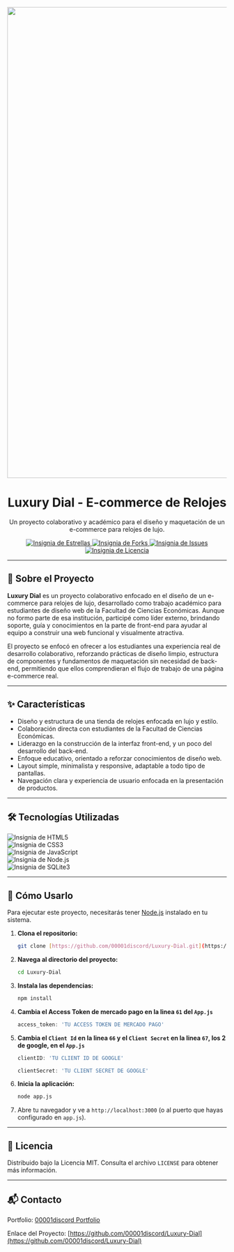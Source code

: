 <p align="center">
  <img src="https://i.imgur.com/eOGoDxD.png" alt="Luxury Dial" width="1080"/>
</p>

<h1 align="center">Luxury Dial - E-commerce de Relojes</h1>

<p align="center">
  Un proyecto colaborativo y académico para el diseño y maquetación de un e-commerce para relojes de lujo.
</p>

<p align="center">
  <a href="https://github.com/00001discord/Luxury-Dial/stargazers">
    <img src="https://img.shields.io/github/stars/00001discord/Luxury-Dial?style=for-the-badge" alt="Insignia de Estrellas">
  </a>
  <a href="https://github.com/00001discord/Luxury-Dial/network/members">
    <img src="https://img.shields.io/github/forks/00001discord/Luxury-Dial?style=for-the-badge" alt="Insignia de Forks">
  </a>
  <a href="https://github.com/00001discord/Luxury-Dial/issues">
    <img src="https://img.shields.io/github/issues/00001discord/Luxury-Dial?style=for-the-badge" alt="Insignia de Issues">
  </a>
    <a href="https://github.com/00001discord/Luxury-Dial/blob/main/LICENSE">
    <img src="https://img.shields.io/badge/License-MIT-yellow.svg?style=for-the-badge" alt="Insignia de Licencia">
  </a>
</p>

---

## 📜 Sobre el Proyecto

**Luxury Dial** es un proyecto colaborativo enfocado en el diseño de un e-commerce para relojes de lujo, desarrollado como trabajo académico para estudiantes de diseño web de la Facultad de Ciencias Económicas. Aunque no formo parte de esa institución, participé como líder externo, brindando soporte, guía y conocimientos en la parte de front-end para ayudar al equipo a construir una web funcional y visualmente atractiva.

El proyecto se enfocó en ofrecer a los estudiantes una experiencia real de desarrollo colaborativo, reforzando prácticas de diseño limpio, estructura de componentes y fundamentos de maquetación sin necesidad de back-end, permitiendo que ellos comprendieran el flujo de trabajo de una página e-commerce real.

---

## ✨ Características

* Diseño y estructura de una tienda de relojes enfocada en lujo y estilo.
* Colaboración directa con estudiantes de la Facultad de Ciencias Económicas.
* Liderazgo en la construcción de la interfaz front-end, y un poco del desarrollo del back-end.
* Enfoque educativo, orientado a reforzar conocimientos de diseño web.
* Layout simple, minimalista y responsive, adaptable a todo tipo de pantallas.
* Navegación clara y experiencia de usuario enfocada en la presentación de productos.

---

## 🛠️ Tecnologías Utilizadas

<p align="left">
  <img src="https://img.shields.io/badge/html-%23E34F26.svg?style=for-the-badge&logo=html5&logoColor=white" alt="Insignia de HTML5"><br>
  <img src="https://img.shields.io/badge/CSS-1572B6?style=for-the-badge&logo=css3&logoColor=white" alt="Insignia de CSS3"><br>
  <img src="https://img.shields.io/badge/javascript-%23323330.svg?style=for-the-badge&logo=javascript&logoColor=%23F7DF1E" alt="Insignia de JavaScript"><br>
  <img src="https://img.shields.io/badge/node.js-6DA55F?style=for-the-badge&logo=node.js&logoColor=white" alt="Insignia de Node.js"><br>
  <img src="https://img.shields.io/badge/sqlite-%2307405e.svg?style=for-the-badge&logo=sqlite&logoColor=white" alt="Insignia de SQLite3">
</p>

---

## 🚀 Cómo Usarlo

Para ejecutar este proyecto, necesitarás tener [Node.js](https://nodejs.org/) instalado en tu sistema.

1.  **Clona el repositorio:**
    ```sh
    git clone [https://github.com/00001discord/Luxury-Dial.git](https://github.com/00001discord/Luxury-Dial.git)
    ```
2.  **Navega al directorio del proyecto:**
    ```sh
    cd Luxury-Dial
    ```
3.  **Instala las dependencias:**
    ```sh
    npm install
    ```
4.  **Cambia el Access Token de mercado pago en la linea `61` del `App.js`**
    ```js
    access_token: 'TU ACCESS TOKEN DE MERCADO PAGO'
    ```
5.  **Cambia el `Client Id` en la linea `66` y el `Client Secret` en la linea `67`, los 2 de google, en el `App.js`**
    ```js
    clientID: 'TU CLIENT ID DE GOOGLE'
    ```
    ```js
    clientSecret: 'TU CLIENT SECRET DE GOOGLE'
    ```
6.  **Inicia la aplicación:**
    ```sh
    node app.js
    ```
7. Abre tu navegador y ve a `http://localhost:3000` (o al puerto que hayas configurado en `app.js`).

---

## 📜 Licencia

Distribuido bajo la Licencia MIT. Consulta el archivo `LICENSE` para obtener más información.

---

## 📬 Contacto

Portfolio: <a href="https://00001discord.vercel.app" target="_blank">00001discord Portfolio</a>

Enlace del Proyecto: [https://github.com/00001discord/Luxury-Dial](https://github.com/00001discord/Luxury-Dial)

[license-shield]: https://img.shields.io/badge/License-MIT-yellow.svg?style=for-the-badge
[license-url]: https://github.com/00001discord/Luxury-Dial/blob/main/LICENSE
